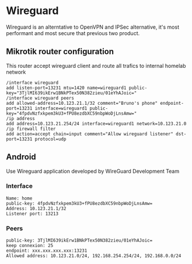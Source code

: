 # Wireguard

Wireguard is an alterntative to OpenVPN and IPSec alternative, it's most performant and most secure that previous two product.

## Mikrotik router configuration

This router accept wireguard client and route all trafics to internal homelab network

```
/interface wireguard
add listen-port=13231 mtu=1420 name=wireguard1 public-key="3TjlMI639ikErw1BNkPTex50N382zieu/01eYhAJoic="
/interface wireguard peers
add allowed-address=10.123.21.1/32 comment="Bruno's phone" endpoint-port=13231 interface=wireguard1 public-key="4fpdvNzfxkpem3kU3+fPU8ezdbXC59nbpWoDjLnsAmw="
/ip address
add address=10.123.21.254/24 interface=wireguard1 network=10.123.21.0
/ip firewall filter
add action=accept chain=input comment="Allow wireguard listener" dst-port=13231 protocol=udp
```

## Android

Use Wireguard application developed by WireGuard Development Team

### Interface
```
Name: home
public-key: 4fpdvNzfxkpem3kU3+fPU8ezdbXC59nbpWoDjLnsAmw=
Address: 10.123.21.1/32
Listener port: 13213
```

### Peers
```
public-key: 3TjlMI639ikErw1BNkPTex50N382zieu/01eYhAJoic=
keep connexion: 25
endpoint: xxx.xxx.xxx.xxx:13231
Allowed address: 10.123.21.0/24, 192.168.254.254/24, 192.168.0.0/24
```